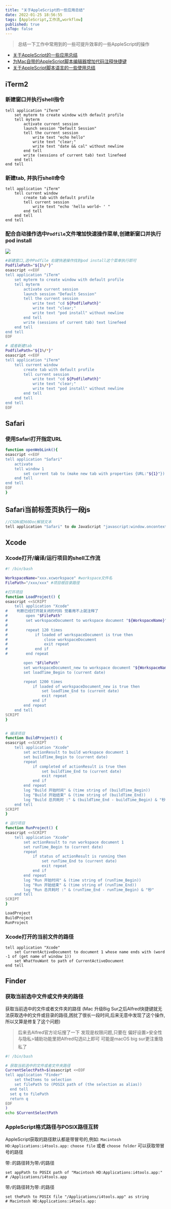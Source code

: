 ```yaml
---
title: "关于AppleScript的一些应用总结"
date: 2022-01-25 18:56:55
tags: [AppleScript,工作流,workflow]
published: true
isTop: false
---
```


<!-- more -->
> 总结一下工作中常用到的一些可提升效率的一些AppleScript的操作 

* [关于AppleScript的一些应用总结](https://www.cnblogs.com/wgb1234/p/15789749.html)
* [为Mac自带的AppleScript脚本编辑器增加代码注释快捷键](https://www.cnblogs.com/wgb1234/p/14337703.html)
* [关于AppleScript脚本语言的一些使用总结](https://www.cnblogs.com/wgb1234/p/14319273.html)

## iTerm2 
 
### 新建窗口并执行shell指令

```AppleScript
tell application "iTerm"
    set myterm to create window with default profile
    tell myterm
        activate current session
        launch session "Default Session"
        tell the current session
            write text "echo hello"
            write text "clear;"
            write text "date && cal" without newline
        end tell
        write (sessions of current tab) text linefeed
    end tell
end tell
```



###  新建tab, 并执行shell命令

```AppleScript
tell application "iTerm"
	tell current window
		create tab with default profile
		tell current session
			write text "echo 'hello world~ ' "
		end tell
	end tell
end tell
```



###  配合自动操作选中`Podfile`文件增加快速操作菜单,创建新窗口并执行pod install

![](https://cdn.jsdelivr.net/gh/WangGuibin/ImageBed@main/files/2022_01_11_19:54:00_Xnip2022-01-11_19-51-43.png)

```bash
#新建窗口,选中Podfile 右键快速操作找到pod install这个菜单执行即可
PodfilePath="${1%/*}" 
osascript <<EOF
tell application "iTerm"
    set myterm to create window with default profile
    tell myterm
        activate current session
        launch session "Default Session"
        tell the current session
            write text "cd ${PodfilePath}"
            write text "clear;"
            write text "pod install" without newline
        end tell
        write (sessions of current tab) text linefeed
    end tell
end tell
EOF

# 或者新建tab
PodfilePath="${1%/*}" 
osascript <<EOF
tell application "iTerm"
	tell current window
		create tab with default profile
		tell current session
            write text "cd ${PodfilePath}"
            write text "clear;"
            write text "pod install" without newline
		end tell
	end tell
end tell
EOF
```

## Safari

### 使用Safari打开指定URL

```bash
function openWebLink(){
osascript <<EOF
tell application "Safari"
	activate
    tell window 1
        set current tab to (make new tab with properties {URL:"${1}"})
    end tell
end tell
EOF
}
```

## Safari当前标签页执行一段js

```javascript
//CSDN或360Doc解锁文本
tell application "Safari" to do JavaScript "javascript:window.oncontextmenu=document.oncontextmenu=document.oncopy=null; [...document.querySelectorAll('body')].forEach(dom => dom.outerHTML = dom.outerHTML); [...document.querySelectorAll('body, body *')].forEach(dom => {['onselect', 'onselectstart', 'onselectend', 'ondragstart', 'ondragend', 'oncontextmenu', 'oncopy'].forEach(ev => dom.removeAttribute(ev)); dom.style['user-select']='auto'; dom.style['-webkit-touch-callout']='auto'; dom.style['-webkit-user-select']='auto'; dom.style['-ms-user-select']='auto';dom.style['-khtml-user-select']='auto'; dom.style['-moz-user-select']='auto';});" in document 1

```

## Xcode

### Xcode打开/编译/运行项目的shell工作流

```bash
#! /bin/bash

WorkspaceName="xxx.xcworkspace" #workspace文件名
FilePath="/xxx/xxx" #项目根目录路径

#打开项目
function LoadProject() {
osascript <<SCRIPT
    tell application "Xcode"
#    判断已经打开就关闭的代码 觉着用不上就注释了
#        open "$FilePath"
#        set workspaceDocument to workspace document "${WorkspaceName}"
#
#        repeat 120 times
#            if loaded of workspaceDocument is true then
#                close workspaceDocument
#                exit repeat
#            end if
#        end repeat

        open "$FilePath"
        set workspaceDocument_new to workspace document "${WorkspaceName}"
        set loadTime_Begin to (current date)

        repeat 1200 times
            if loaded of workspaceDocument_new is true then
                set loadTime_End to (current date)
                exit repeat
            end if
        end repeat
    end tell
SCRIPT
}


# 编译项目
function BuildProject() {
osascript <<SCRIPT
    tell application "Xcode"
        set actionResult to build workspace document 1
        set buildTime_Begin to (current date)
        repeat
            if completed of actionResult is true then
                set buildTime_End to (current date)
                exit repeat
            end if
        end repeat
        log "Build 开始时间" & (time string of (buildTime_Begin))
        log "Build 开始结束" & (time string of (buildTime_End))
        log "Build 总共耗时 :" & (buildTime_End - buildTime_Begin) & "秒"
    end tell
SCRIPT
}

# 运行项目
function RunProject() {
osascript <<SCRIPT
    tell application "Xcode"
        set actionResult to run workspace document 1
        set runTime_Begin to (current date)
        repeat
            if status of actionResult is running then
                set runTime_End to (current date)
                exit repeat
            end if
        end repeat
        log "Run 开始时间" & (time string of (runTime_Begin))
        log "Run 开始结束" & (time string of (runTime_End))
        log "Run 总共耗时 :" & (runTime_End - runTime_Begin) & "秒"
    end tell
SCRIPT
}

LoadProject
BuildProject
RunProject
```
### Xcode打开的当前文件的路径
```AppleScript
tell application "Xcode"
	set CurrentActiveDocument to document 1 whose name ends with (word -1 of (get name of window 1))
	set WhatYouWant to path of CurrentActiveDocument
end tell
```

##  Finder

### 获取当前选中文件或文件夹的路径
获取当前选中的文件或者文件夹的路径 (Mac 升级Big Sur之后Alfred快捷键就无法获取选中的文件或目录的路径,困扰了很长一段时间,后来无意中发现了这个操作,所以又算是修复了这个问题)
> 后来去Alfred官方论坛搜了一下 发现是权限问题,只要在 偏好设置>安全性与隐私>辅助功能里把Alfred勾选☑️上即可 可能是macOS big sur更注重隐私了
```bash
#! /bin/bash

# 获取当前选中的文件或者文件夹路径
CurrentSelectPath=$(osascript <<EOF
tell application "Finder"
    set theItems to selection
    set filePath to (POSIX path of (the selection as alias))
  end tell
  set q to filePath
  return q
EOF
)
echo $CurrentSelectPath

```
### AppleScript格式路径与POSIX路径互转
AppleScript获取的路径默认都是带冒号的,例如: `Macintosh HD:Applications:i4tools.app:`
`choose file`  或者 `choose folder` 可以获取带冒号的路径

带`:`的路径转为带`/`的路径
```AppleScript
set appPath to POSIX path of "Macintosh HD:Applications:i4tools.app:"
# /Applications/i4tools.app
```
带`/`的路径转为带`:`的路径
```AppleScript
set thePath to POSIX file "/Applications/i4tools.app" as string
# Macintosh HD:Applications:i4tools.app:
```
